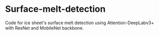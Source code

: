 # Surface-melt-detection
Code for ice sheet's surface melt detection using Attention-DeepLabv3+ with ResNet and MobileNet backbone.
